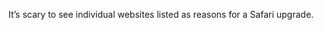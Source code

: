 <!--
id: 1982780069
link: http://kevinisom.info/post/1982780069/its-scary-to-see-individual-websites-listed-as
slug: its-scary-to-see-individual-websites-listed-as
date: Tue Nov 30 2010 17:16:15 GMT+1300 (NZDT)
raw: {"blog_name":"kevinisom","id":1982780069,"post_url":"http://kevinisom.info/post/1982780069/its-scary-to-see-individual-websites-listed-as","slug":"its-scary-to-see-individual-websites-listed-as","type":"text","date":"2010-11-30 04:16:15 GMT","timestamp":1291090575,"state":"published","format":"html","reblog_key":"T0wZIWV7","tags":[],"short_url":"http://tmblr.co/Zw68Yy1sBjAb","highlighted":[],"feed_item":"http://twitter.com/kev_nz/statuses/9365141090992128","from_feed_id":"650289","note_count":0,"title":null,"body":"<p>It&#8217;s scary to see individual websites listed as reasons for a Safari upgrade.</p>"}
publish: 2010-11-030
tags: 
title: null
-->


It’s scary to see individual websites listed as reasons for a Safari
upgrade.



